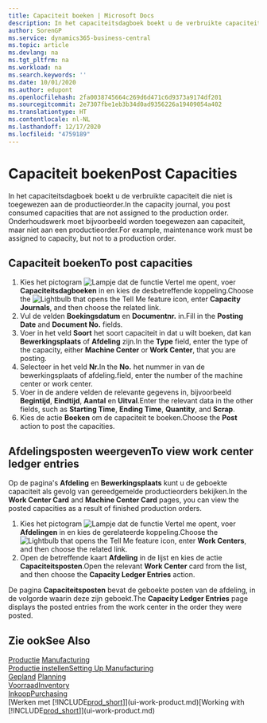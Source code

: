 ```yaml
---
title: Capaciteit boeken | Microsoft Docs
description: In het capaciteitsdagboek boekt u de verbruikte capaciteit die niet is toegewezen aan de productieorder. Onderhoudswerk moet bijvoorbeeld worden toegewezen aan capaciteit, maar niet aan een productieorder.
author: SorenGP
ms.service: dynamics365-business-central
ms.topic: article
ms.devlang: na
ms.tgt_pltfrm: na
ms.workload: na
ms.search.keywords: ''
ms.date: 10/01/2020
ms.author: edupont
ms.openlocfilehash: 2fa0038745664c269d6d471c6d9373a9174df201
ms.sourcegitcommit: 2e7307fbe1eb3b34d0ad9356226a19409054a402
ms.translationtype: HT
ms.contentlocale: nl-NL
ms.lasthandoff: 12/17/2020
ms.locfileid: "4759189"
---
```

# <a name="post-capacities"></a><span data-ttu-id="83ee4-104">Capaciteit boeken</span><span class="sxs-lookup"><span data-stu-id="83ee4-104">Post Capacities</span></span>
<span data-ttu-id="83ee4-105">In het capaciteitsdagboek boekt u de verbruikte capaciteit die niet is toegewezen aan de productieorder.</span><span class="sxs-lookup"><span data-stu-id="83ee4-105">In the capacity journal, you post consumed capacities that are not assigned to the production order.</span></span> <span data-ttu-id="83ee4-106">Onderhoudswerk moet bijvoorbeeld worden toegewezen aan capaciteit, maar niet aan een productieorder.</span><span class="sxs-lookup"><span data-stu-id="83ee4-106">For example, maintenance work must be assigned to capacity, but not to a production order.</span></span>  

## <a name="to-post-capacities"></a><span data-ttu-id="83ee4-107">Capaciteit boeken</span><span class="sxs-lookup"><span data-stu-id="83ee4-107">To post capacities</span></span>  
1.  <span data-ttu-id="83ee4-108">Kies het pictogram ![Lampje dat de functie Vertel me opent](media/ui-search/search_small.png "Vertel me wat u wilt doen"), voer **Capaciteitsdagboeken** in en kies de desbetreffende koppeling.</span><span class="sxs-lookup"><span data-stu-id="83ee4-108">Choose the ![Lightbulb that opens the Tell Me feature](media/ui-search/search_small.png "Tell me what you want to do") icon, enter **Capacity Journals**, and then choose the related link.</span></span>  
2.  <span data-ttu-id="83ee4-109">Vul de velden **Boekingsdatum** en **Documentnr.** in.</span><span class="sxs-lookup"><span data-stu-id="83ee4-109">Fill in the **Posting Date** and **Document No.** fields.</span></span>  
3.  <span data-ttu-id="83ee4-110">Voer in het veld **Soort** het soort capaciteit in dat u wilt boeken, dat kan **Bewerkingsplaats** of **Afdeling** zijn.</span><span class="sxs-lookup"><span data-stu-id="83ee4-110">In the **Type** field, enter the type of the capacity, either **Machine Center** or **Work Center**, that you are posting.</span></span>  
4.  <span data-ttu-id="83ee4-111">Selecteer in het veld **Nr.**</span><span class="sxs-lookup"><span data-stu-id="83ee4-111">In the **No.**</span></span> <span data-ttu-id="83ee4-112">het nummer in van de bewerkingsplaats of afdeling.</span><span class="sxs-lookup"><span data-stu-id="83ee4-112">field, enter the number of the machine center or work center.</span></span>  
5.  <span data-ttu-id="83ee4-113">Voer in de andere velden de relevante gegevens in, bijvoorbeeld **Begintijd**, **Eindtijd**, **Aantal** en **Uitval**.</span><span class="sxs-lookup"><span data-stu-id="83ee4-113">Enter the relevant data in the other fields, such as **Starting Time**, **Ending Time**, **Quantity**, and **Scrap**.</span></span>  
6.  <span data-ttu-id="83ee4-114">Kies de actie **Boeken** om de capaciteit te boeken.</span><span class="sxs-lookup"><span data-stu-id="83ee4-114">Choose the **Post** action to post the capacities.</span></span>  

## <a name="to-view-work-center-ledger-entries"></a><span data-ttu-id="83ee4-115">Afdelingsposten weergeven</span><span class="sxs-lookup"><span data-stu-id="83ee4-115">To view work center ledger entries</span></span>  
<span data-ttu-id="83ee4-116">Op de pagina's **Afdeling** en **Bewerkingsplaats** kunt u de geboekte capaciteit als gevolg van gereedgemelde productieorders bekijken.</span><span class="sxs-lookup"><span data-stu-id="83ee4-116">In the **Work Center Card** and **Machine Center Card** pages, you can view the posted capacities as a result of finished production orders.</span></span>    
1.  <span data-ttu-id="83ee4-117">Kies het pictogram ![Lampje dat de functie Vertel me opent](media/ui-search/search_small.png "Vertel me wat u wilt doen"), voer **Afdelingen** in en kies de gerelateerde koppeling.</span><span class="sxs-lookup"><span data-stu-id="83ee4-117">Choose the ![Lightbulb that opens the Tell Me feature](media/ui-search/search_small.png "Tell me what you want to do") icon, enter **Work Centers**, and then choose the related link.</span></span>  
2.  <span data-ttu-id="83ee4-118">Open de betreffende kaart **Afdeling** in de lijst en kies de actie **Capaciteitsposten**.</span><span class="sxs-lookup"><span data-stu-id="83ee4-118">Open the relevant **Work Center** card from the list, and then choose the **Capacity Ledger Entries** action.</span></span>  

<span data-ttu-id="83ee4-119">De pagina **Capaciteitsposten** bevat de geboekte posten van de afdeling, in de volgorde waarin deze zijn geboekt.</span><span class="sxs-lookup"><span data-stu-id="83ee4-119">The **Capacity Ledger Entries** page displays the posted entries from the work center in the order they were posted.</span></span>   

## <a name="see-also"></a><span data-ttu-id="83ee4-120">Zie ook</span><span class="sxs-lookup"><span data-stu-id="83ee4-120">See Also</span></span>  
<span data-ttu-id="83ee4-121">[Productie](production-manage-manufacturing.md)  </span><span class="sxs-lookup"><span data-stu-id="83ee4-121">[Manufacturing](production-manage-manufacturing.md)  </span></span>  
[<span data-ttu-id="83ee4-122">Productie instellen</span><span class="sxs-lookup"><span data-stu-id="83ee4-122">Setting Up Manufacturing</span></span>](production-configure-production-processes.md)  
<span data-ttu-id="83ee4-123">[Gepland](production-planning.md)    </span><span class="sxs-lookup"><span data-stu-id="83ee4-123">[Planning](production-planning.md)    </span></span>  
[<span data-ttu-id="83ee4-124">Voorraad</span><span class="sxs-lookup"><span data-stu-id="83ee4-124">Inventory</span></span>](inventory-manage-inventory.md)  
[<span data-ttu-id="83ee4-125">Inkoop</span><span class="sxs-lookup"><span data-stu-id="83ee4-125">Purchasing</span></span>](purchasing-manage-purchasing.md)  
<span data-ttu-id="83ee4-126">[Werken met [!INCLUDE[prod_short](includes/prod_short.md)]](ui-work-product.md)</span><span class="sxs-lookup"><span data-stu-id="83ee4-126">[Working with [!INCLUDE[prod_short](includes/prod_short.md)]](ui-work-product.md)</span></span>
